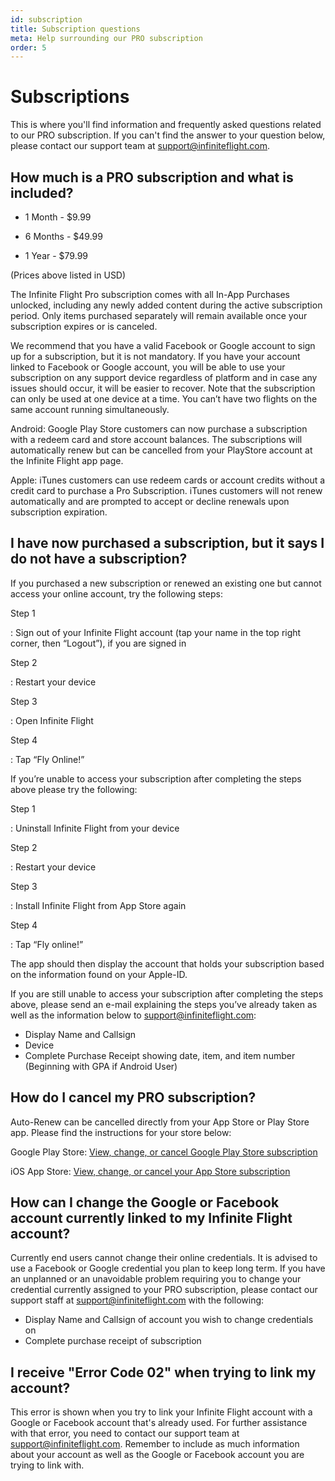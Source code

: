 ```yaml
---
id: subscription
title: Subscription questions
meta: Help surrounding our PRO subscription
order: 5
---
```




# Subscriptions

This is where you'll find information and frequently asked questions related to our PRO subscription. If you can't find the answer to your question below, please contact our support team at support@infiniteflight.com.



## How much is a PRO subscription and what is included? 

- 1 Month - $9.99

- 6 Months - $49.99 

- 1 Year - $79.99

(Prices above listed in USD)


The Infinite Flight Pro subscription comes with all In-App Purchases unlocked, including any newly added content during the active subscription period. Only items purchased separately will remain available once your subscription expires or is canceled.

We recommend that you have a valid Facebook or Google account to sign up for a subscription, but it is not mandatory. If you have your account linked to Facebook or Google account, you will be able to use your subscription on any support device regardless of platform and in case any issues should occur, it will be easier to recover. Note that the subscription can only be used at one device at a time. You can’t have two flights on the same account running simultaneously.

Android: Google Play Store customers can now purchase a subscription with a redeem card and store account balances. The subscriptions will automatically renew but can be cancelled from your PlayStore account at the Infinite Flight app page.

Apple: iTunes customers can use redeem cards or account credits without a credit card to purchase a Pro Subscription. iTunes customers will not renew automatically and are prompted to accept or decline renewals upon subscription expiration.



## I have now purchased a subscription, but it says I do not have a subscription? 

If you purchased a new subscription or renewed an existing one but cannot access your online account, try the following steps:



Step 1

: Sign out of your Infinite Flight account (tap your name in the top right corner, then “Logout”), if you are signed in



Step 2

: Restart your device



Step 3

: Open Infinite Flight



Step 4

: Tap “Fly Online!”




If you’re unable to access your subscription after completing the steps above please try the following:



Step 1

: Uninstall Infinite Flight from your device



Step 2

: Restart your device



Step 3

: Install Infinite Flight from App Store again



Step 4

: Tap “Fly online!”



The app should then display the account that holds your subscription based on the information found on your Apple-ID.



If you are still unable to access your subscription after completing the steps above, please send an e-mail explaining the steps you’ve already taken as well as the information below to support@infiniteflight.com:

- Display Name and Callsign
- Device
- Complete Purchase Receipt showing date, item, and item number (Beginning with GPA if Android User)



## How do I cancel my PRO subscription? 

Auto-Renew can be cancelled directly from your App Store or Play Store app. Please find the instructions for your store below:

Google Play Store:
[View, change, or cancel Google Play Store subscription](https://support.google.com/googleplay/answer/7018481?co=GENIE.Platform%3DAndroid&hl=en)

iOS App Store:
[View, change, or cancel your App Store subscription](https://support.apple.com/en-us/HT202039)



## How can I change the Google or Facebook account currently linked to my Infinite Flight account? 

Currently end users cannot change their online credentials. It is advised to use a Facebook or Google credential you plan to keep long term. If you have an unplanned or an unavoidable problem requiring you to change your credential currently assigned to your PRO subscription, please contact our support staff at [support@infiniteflight.com](mailto:support@infiniteflight.com) with the following:

- Display Name and Callsign of account you wish to change credentials on
- Complete purchase receipt of subscription



## I receive "Error Code 02" when trying to link my account?

This error is shown when you try to link your Infinite Flight account with a Google or Facebook account that's already used. For further assistance with that error, you need to contact our support team at support@infiniteflight.com. Remember to include as much information about your account as well as the Google or Facebook account you are trying to link with. 



